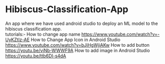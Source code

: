 # Hibiscus-Classification-App
An app where we have used android studio to deploy an ML model to the hibiscus classification app.
<br>
tutorials:-
How to change app name
https://www.youtube.com/watch?v=-UyKZtIz-AE
How to Change App Icon in Android Studio
https://www.youtube.com/watch?v=bJjHgWjiAKw
How to add button
https://youtu.be/vjNb-WWWF9A
How to add image in Android Studio
https://youtu.be/ttb6DI-s4dA
